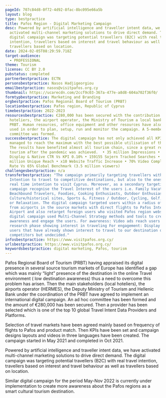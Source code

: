 ```yaml
---
pageId: 707c84d8-0f72-4d92-8fac-8bc095e66a5b
layout: blog
type: bestpractice
title: Pafos Region - Digital Marketing Campaign
desc: Powered by artificial intelligence and traveller intent data, we have
  activated multi-channel marketing solutions to drive direct demand. The
  digital campaign was targeting potential travellers (B2C) with real travel
  intention, travellers based on interest and travel behaviour as well as
  travellers based on location.
date: 2024-02-05T08:29:59.718Z
target-audience:
  - PROFESSIONAL
theme: Tourism
license: CC BY 2.0
pubstatus: completed
partnerbestpractice: ECTN
personsbestpractice: Nasos Hadjigeorgiou
emailbestpractice: nasos@visitpafos.org.cy
thumbnail: https://ucarecdn.com/2ccf9c03-367a-477e-a8d8-604a702f36f0/
formtypbestpractice: Marketing and Branding
orgbestpractice: Pafos Regional Board of Tourism (PRBT)
locationbestpractice: Pafos region, Republic of Cyprus
timebestpractice: 2022-2023
resourcesbestpractice: €280,000 has been secured with the contribution of local
  hoteliers, the airport operator, the Ministry of Tourism a local bank and
  PRBT. Human resources, office equipment and other resources have also been
  used in order to plan, setup, run and monitor the campaign. A 5-member
  committee was formed.
successbestpractice: The digital campaign has not only achieved all KPI’s, but
  managed to reach the maximum with the best possible utilisation of the budget.
  The results have benefited almost all tourism chain, since a great recovery of
  tourism after the pandemic was achieved.  • 35 million Impressions • 0.14 %
  Display & Native CTR Vs KPI 0.10% • 159155 Sojern Tracked Searches • 12.5
  million Unique Reach • x10 Website Traffic Increase • 70% Video Completion
  Rate Vs 65% Global Benchmark (3.5 million viewers)
challengesbestpractice: n/a
transferbestpractice: "The campaign primarily targeting travellers with real
  Intention to travel to competitive destinations, but also to the ones that has
  real time intention to visit Cyprus. Moreover, as a secondary targeting the
  campaign recognise the Travel Interest of the users i.e. Family Vacationers,
  Beachbound Travelers, Foodies, Cooking Enthusiasts, Outdoor Enthusiasts,
  Culture/historical sites, Sports &, Fitness / Outdoor, Cycling, Golf, Running
  or Relaxation. The digital campaign targeted users within a radius of 100 Km
  from airports in the source markets with direct flights to Pafos International
  Airport and also retarget foreign users who visited Pafos region website. This
  digital campaign used Multi-Channel Strategy methods and tools to create
  awareness and engage the users. For awareness: Video ads reach users in the
  research phase showing interest in traveling For engagement: Display ads reach
  users that have already shown interest to travel to our destination or
  competitors but undecided."
infosbestpractice: https://www.visitpafos.org.cy/
urlsbestpractice: https://www.visitpafos.org.cy/
keywordsbestpractice: digital marketing, Pafos, tourism
---
```



Pafos Regional Board of Tourism (PRBT) having appraised its digital presence in several source tourism markets of Europe has identified a gap which was mainly “light” presence of the destination in the online Travel environment ( low destination awareness) thus a need to overcome this problem has arisen. Then the main stakeholders (local hoteliers), the airports operator (HERMES), the Deputy Ministry of Tourism and Hellenic Bank under the coordination of the PRBT have agreed to implement an international digital campaign. An ad hoc committee has been formed and the amount of €280,000 has been secured. Then a provider has been selected which is one of the top 10 global Travel Intent Data Providers and Platforms.

Selection of travel markets have been agreed mainly based on frequency of flights to Pafos and product match. Then KPIs have been set and campaign designs layouts and videos in three languages have been created. The campaign started in May 2021 and completed in Oct 2021.

Powered by artificial intelligence and traveller intent data, we have activated multi-channel marketing solutions to drive direct demand. The digital campaign was targeting potential travellers (B2C) with real travel intention, travellers based on interest and travel behaviour as well as travellers based on location.

Similar digital campaign for the period May-Nov 2022 is currently under implementation to create more awareness about the Pafos regions as a smart cultural tourism destination.

<!--EndFragment-->